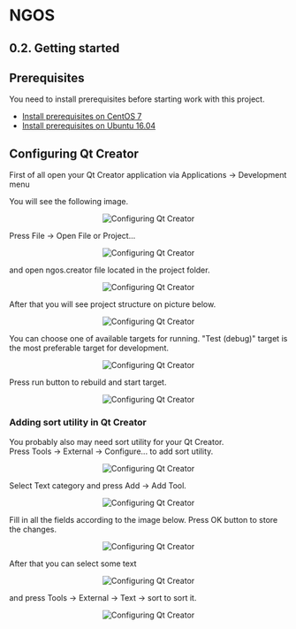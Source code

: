 NGOS
====

0.2. Getting started
--------------------

Prerequisites
-------------

You need to install prerequisites before starting work with this project.

* [Install prerequisites on CentOS 7](1.%20Install%20prerequisites%20on%20CentOS%207/README.md)
* [Install prerequisites on Ubuntu 16.04](2.%20Install%20prerequisites%20on%20Ubuntu%2016.04/README.md)

Configuring Qt Creator
----------------------

First of all open your Qt Creator application via Applications -> Development menu

You will see the following image.

<p align="center">
    <img src="https://github.com/Gris87/ngos/blob/master/docs/0.%20Intro/2.%20Getting%20started/Configuring%20Qt%20Creator%2001.png?raw=true" alt="Configuring Qt Creator"/>
</p>

Press File -> Open File or Project...

<p align="center">
    <img src="https://github.com/Gris87/ngos/blob/master/docs/0.%20Intro/2.%20Getting%20started/Configuring%20Qt%20Creator%2002.png?raw=true" alt="Configuring Qt Creator"/>
</p>

and open ngos.creator file located in the project folder.

<p align="center">
    <img src="https://github.com/Gris87/ngos/blob/master/docs/0.%20Intro/2.%20Getting%20started/Configuring%20Qt%20Creator%2003.png?raw=true" alt="Configuring Qt Creator"/>
</p>

After that you will see project structure on picture below.

<p align="center">
    <img src="https://github.com/Gris87/ngos/blob/master/docs/0.%20Intro/2.%20Getting%20started/Configuring%20Qt%20Creator%2004.png?raw=true" alt="Configuring Qt Creator"/>
</p>

You can choose one of available targets for running. "Test (debug)" target is the most preferable target for development.

<p align="center">
    <img src="https://github.com/Gris87/ngos/blob/master/docs/0.%20Intro/2.%20Getting%20started/Configuring%20Qt%20Creator%2005.png?raw=true" alt="Configuring Qt Creator"/>
</p>

Press run button to rebuild and start target.

<p align="center">
    <img src="https://github.com/Gris87/ngos/blob/master/docs/0.%20Intro/2.%20Getting%20started/Configuring%20Qt%20Creator%2006.png?raw=true" alt="Configuring Qt Creator"/>
</p>

### Adding sort utility in Qt Creator

You probably also may need sort utility for your Qt Creator.<br/>
Press Tools -> External -> Configure... to add sort utility.

<p align="center">
    <img src="https://github.com/Gris87/ngos/blob/master/docs/0.%20Intro/2.%20Getting%20started/Configuring%20Qt%20Creator%2007.png?raw=true" alt="Configuring Qt Creator"/>
</p>

Select Text category and press Add -> Add Tool.

<p align="center">
    <img src="https://github.com/Gris87/ngos/blob/master/docs/0.%20Intro/2.%20Getting%20started/Configuring%20Qt%20Creator%2008.png?raw=true" alt="Configuring Qt Creator"/>
</p>

Fill in all the fields according to the image below. Press OK button to store the changes.

<p align="center">
    <img src="https://github.com/Gris87/ngos/blob/master/docs/0.%20Intro/2.%20Getting%20started/Configuring%20Qt%20Creator%2009.png?raw=true" alt="Configuring Qt Creator"/>
</p>

After that you can select some text

<p align="center">
    <img src="https://github.com/Gris87/ngos/blob/master/docs/0.%20Intro/2.%20Getting%20started/Configuring%20Qt%20Creator%2010.png?raw=true" alt="Configuring Qt Creator"/>
</p>

and press Tools -> External -> Text -> sort to sort it.

<p align="center">
    <img src="https://github.com/Gris87/ngos/blob/master/docs/0.%20Intro/2.%20Getting%20started/Configuring%20Qt%20Creator%2011.png?raw=true" alt="Configuring Qt Creator"/>
</p>
